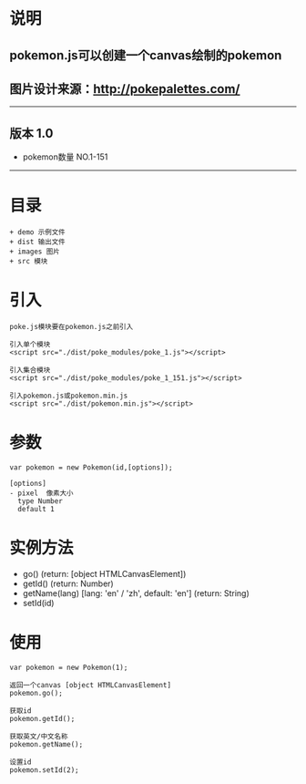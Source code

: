 # 说明

## pokemon.js可以创建一个canvas绘制的pokemon

## 图片设计来源：http://pokepalettes.com/

------

## 版本 1.0
- pokemon数量 NO.1-151

------

# 目录

```
+ demo 示例文件
+ dist 输出文件
+ images 图片
+ src 模块
```

# 引入

```
poke.js模块要在pokemon.js之前引入

引入单个模块
<script src="./dist/poke_modules/poke_1.js"></script>

引入集合模块
<script src="./dist/poke_modules/poke_1_151.js"></script>

引入pokemon.js或pokemon.min.js
<script src="./dist/pokemon.min.js"></script>
```

# 参数

```
var pokemon = new Pokemon(id,[options]);

[options]
- pixel  像素大小
  type Number
  default 1
```

# 实例方法

- go() (return: [object HTMLCanvasElement])
- getId() (return: Number)
- getName(lang) [lang: 'en' / 'zh', default: 'en'] (return: String)
- setId(id)

# 使用

```
var pokemon = new Pokemon(1);

返回一个canvas [object HTMLCanvasElement]
pokemon.go();

获取id
pokemon.getId();

获取英文/中文名称
pokemon.getName();

设置id
pokemon.setId(2);

```